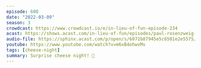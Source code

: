 ```yaml
---
episode: 608
date: "2022-03-09"
season: 3
crowdcast: https://www.crowdcast.io/e/in-lieu-of-fun-episode-234
acast: https://shows.acast.com/in-lieu-of-fun/episodes/paul-rosenzweig-and-jonathan-rauch-drop-in-for-cheese-night
audio-file: https://sphinx.acast.com/p/open/s/6071b87945e5c6581e2e5575/e/622a31e014b7270014bca5ef/media.mp3
youtube: https://www.youtube.com/watch?v=m6xB4ohwvMs
tags: [cheese-night]
summary: Surprise cheese night! 🧀
---
```

